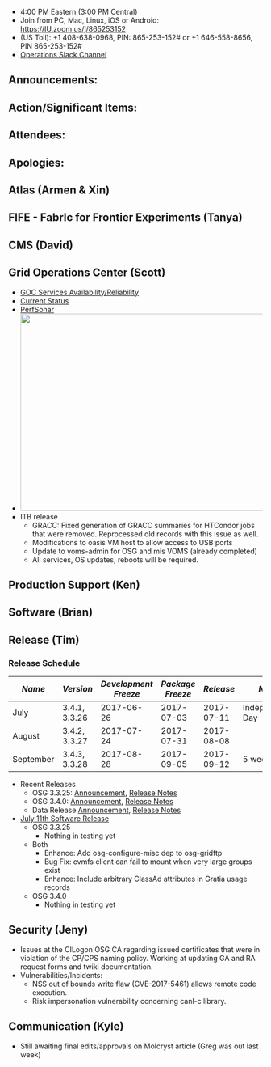    * 4:00 PM Eastern (3:00 PM Central)
   * Join from PC, Mac, Linux, iOS or Android: https://IU.zoom.us/j/865253152
   * (US Toll): +1 408-638-0968, PIN: 865-253-152# or +1 646-558-8656, PIN 865-253-152#
   * [Operations Slack Channel](https://opensciencegrid.slack.com/messages/C5GAYBGA0/)
   
## Announcements: 
 
## Action/Significant Items: 

## Attendees: 

## Apologies:

## Atlas (Armen & Xin)

## FIFE - FabrIc for Frontier Experiments (Tanya)
   
## CMS (David)

## Grid Operations Center (Scott)
   * [GOC Services Availability/Reliability](http://tinyurl.com/pre26vw)
   * [Current Status](http://monitor.grid.iu.edu/availability/production.html)
   * [PerfSonar](http://maddash.aglt2.org/maddash-webui/index.cgi?dashboard=OSG\%20Grid\%20Operations\%20Center\%20Test\%20Mesh\%20Config)
   * <img src="http://steige.grid.iu.edu/steige/19Jun2017.osg-flock.png" width='630' height='390'  /><br>
   * ITB release
      * GRACC: Fixed generation of GRACC summaries for HTCondor jobs that were removed.  Reprocessed old records with this issue as well.
      * Modifications to oasis VM host to allow access to USB ports
      * Update to voms-admin for OSG and mis VOMS (already completed)
      * All services, OS updates, reboots will be required.
   
## Production Support (Ken)   
   
## Software (Brian)

## Release (Tim)
### Release Schedule
| *Name* | *Version* | *Development Freeze* | *Package Freeze* | *Release* | *Notes* |
| ------ | --------- | -------------------- | ---------------- | --------- | ------- |
| July | 3.4.1, 3.3.26 | 2017-06-26 | 2017-07-03 | 2017-07-11 | Independence Day |
| August | 3.4.2, 3.3.27 | 2017-07-24 | 2017-07-31 | 2017-08-08 | |
| September | 3.4.3, 3.3.28 | 2017-08-28 | 2017-09-05 | 2017-09-12 | 5 week cycle |

- Recent Releases
  - OSG 3.3.25: [Announcement](http://osggoc.blogspot.com/2017/06/announcing-osg-software-version-3325.html), [Release Notes](https://twiki.grid.iu.edu/bin/view/Documentation/Release3/Release3325)
  - OSG 3.4.0: [Announcement](https://twiki.grid.iu.edu/bin/view/Documentation/Release3/Release340), [Release Notes](https://twiki.grid.iu.edu/bin/view/Documentation/Release3/Release340)
  - Data Release [Announcement](http://osggoc.blogspot.com/2017/06/announcing-osg-ca-certificate-and-vo.html), [Release Notes](https://twiki.grid.iu.edu/bin/view/Documentation/Release3/Release3402)
- [July 11th Software Release](https://jira.opensciencegrid.org/issues/?filter=15254)
  - OSG 3.3.25
    - Nothing in testing yet
  - Both
    - Enhance: Add osg-configure-misc dep to osg-gridftp
    - Bug Fix: cvmfs client can fail to mount when very large groups exist
    - Enhance: Include arbitrary ClassAd attributes in Gratia usage records
  - OSG 3.4.0
    - Nothing in testing yet


## Security (Jeny)
   * Issues at the CILogon OSG CA regarding issued certificates that were in violation of the CP/CPS naming policy. Working at updating GA and RA request forms and twiki documentation.
   * Vulnerabilities/Incidents:
      * NSS out of bounds write flaw (CVE-2017-5461) allows remote code execution.
      * Risk impersonation vulnerability concerning canl-c library.


## Communication (Kyle)

   * Still awaiting final edits/approvals on Molcryst article (Greg was out last week)
   
